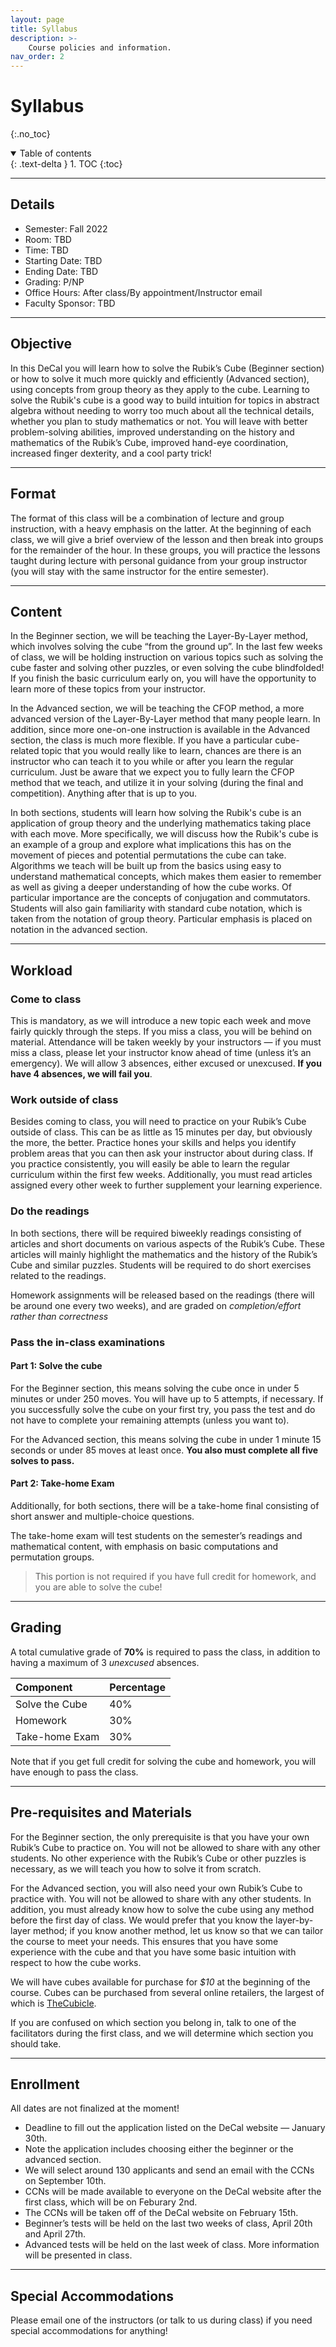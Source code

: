 ```yaml
---
layout: page
title: Syllabus
description: >-
    Course policies and information.
nav_order: 2
---
```


# Syllabus
{:.no_toc}

<details open markdown="block">
  <summary>
    Table of contents
  </summary>
  {: .text-delta }
1. TOC
{:toc}
</details>


---

## Details

- Semester: Fall 2022
- Room: TBD
- Time: TBD
- Starting Date: TBD
- Ending Date: TBD
- Grading: P/NP
- Office Hours: After class/By appointment/Instructor email
- Faculty Sponsor: TBD

---

## Objective

In this DeCal you will learn how to solve the Rubik’s Cube (Beginner section) or how to solve it much more quickly and efficiently (Advanced section), using concepts from group theory as they apply to the cube. Learning to solve the Rubik's cube is a good way to build intuition for topics in abstract algebra without needing to worry too much about all the technical details, whether you plan to study mathematics or not. You will leave with better problem-solving abilities, improved understanding on the history and mathematics of the Rubik’s Cube, improved hand-eye coordination, increased finger dexterity, and a cool party trick!

---

## Format

The format of this class will be a combination of lecture and group instruction, with a heavy emphasis on the latter. At the beginning of each class, we will give a brief overview of the lesson and then break into groups for the remainder of the hour. In these groups, you will practice the lessons taught during lecture with personal guidance from your group instructor (you will stay with the same instructor for the entire semester).

---

## Content

In the Beginner section, we will be teaching the Layer-By-Layer method, which involves solving the cube “from the ground up”. In the last few weeks of class, we will be holding instruction on various topics such as solving the cube faster and solving other puzzles, or even solving the cube blindfolded! If you finish the basic curriculum early on, you will have the opportunity to learn more of these topics from your instructor.

In the Advanced section, we will be teaching the CFOP method, a more advanced version of the Layer-By-Layer method that many people learn. In addition, since more one-on-one instruction is available in the Advanced section, the class is much more flexible. If you have a particular cube-related topic that you would really like to learn, chances are there is an instructor who can teach it to you while or after you learn the regular curriculum. Just be aware that we expect you to fully learn the CFOP method that we teach, and utilize it in your solving (during the final and competition). Anything after that is up to you.

In both sections, students will learn how solving the Rubik's cube is an application of group theory and the underlying mathematics taking place with each move. More specifically, we will discuss how the Rubik's cube is an example of a group and explore what implications this has on the movement of pieces and potential permutations the cube can take. Algorithms we teach will be built up from the basics using easy to understand mathematical concepts, which makes them easier to remember as well as giving a deeper understanding of how the cube works. Of particular importance are the concepts of conjugation and commutators. Students will also gain familiarity with standard cube notation, which is taken from the notation of group theory. Particular emphasis is placed on notation in the advanced section.

---

## Workload

### Come to class

This is mandatory, as we will introduce a new topic each week and move fairly quickly through the steps. If you miss a class, you will be behind on material. Attendance will be taken weekly by your instructors — if you must miss a class, please let your instructor know ahead of time (unless it’s an emergency). We will allow 3 absences, either excused or unexcused. **If you have 4 absences, we will fail you**.

### Work outside of class

Besides coming to class, you will need to practice on your Rubik’s Cube outside of class. This can be as little as 15 minutes per day, but obviously the more, the better. Practice hones your skills and helps you identify problem areas that you can then ask your instructor about during class. If you practice consistently, you will easily be able to learn the regular curriculum within the first few weeks.  Additionally, you must read articles assigned every other week to further supplement your learning experience.

### Do the readings

In both sections, there will be required biweekly readings consisting of articles and short documents on various aspects of the Rubik’s Cube.  These articles will mainly highlight the mathematics and the history of the Rubik’s Cube and similar puzzles. Students will be required to do short exercises related to the readings.

Homework assignments will be released based on the readings (there will be around one every two weeks), and are graded on *completion/effort rather than correctness*

### Pass the in-class examinations

#### Part 1: Solve the cube

For the Beginner section, this means solving the cube once in under 5 minutes or under 250 moves. You will have up to 5 attempts, if necessary. If you successfully solve the cube on your first try, you pass the test and do not have to complete your remaining attempts (unless you want to).

For the Advanced section, this means solving the cube in under 1 minute 15 seconds or under 85 moves at least once. **You also must complete all five solves to pass.**

#### Part 2: Take-home Exam

Additionally, for both sections, there will be a take-home final consisting of short answer and multiple-choice questions.

The take-home exam will test students on the semester’s readings and mathematical content, with emphasis on basic computations and permutation groups.

> This portion is not required if you have full credit for homework, and you are able to solve the cube!

---

## Grading

A total cumulative grade of **70%** is required to pass the class, in addition to having a maximum of 3 *unexcused* absences.

Component|Percentage
:--|:--
Solve the Cube|40%
Homework|30%
Take-home Exam|30%

Note that if you get full credit for solving the cube and homework, you will have enough to pass the class.


---

## Pre-requisites and Materials

For the Beginner section, the only prerequisite is that you have your own Rubik’s Cube to practice on. You will not be allowed to share with any other students. No other experience with the Rubik’s Cube or other puzzles is necessary, as we will teach you how to solve it from scratch.

For the Advanced section, you will also need your own Rubik’s Cube to practice with. You will not be allowed to share with any other students. In addition, you must already know how to solve the cube using any method before the first day of class. We would prefer that you know the layer-by-layer method; if you know another method, let us know so that we can tailor the course to meet your needs. This ensures that you have some experience with the cube and that you have some basic intuition with respect to how the cube works.

We will have cubes available for purchase for *$10* at the beginning of the course. Cubes can be purchased from several online retailers, the largest of which is [TheCubicle](https://thecubicle.com).

If you are confused on which section you belong in, talk to one of the facilitators during the first class, and we will determine which section you should take.

---

## Enrollment

All dates are not finalized at the moment!

- Deadline to fill out the application listed on the DeCal website — January 30th.
- Note the application includes choosing either the beginner or the advanced section.
- We will select around 130 applicants and send an email with the CCNs on September 10th.
- CCNs will be made available to everyone on the DeCal website after the first class, which will be on Feburary 2nd.
- The CCNs will be taken off of the DeCal website on February 15th.
- Beginner’s tests will be held on the last two weeks of class, April 20th and April 27th.
- Advanced tests will be held on the last week of class. More information will be presented in class.

---

## Special Accommodations

Please email one of the instructors (or talk to us during class) if you need special accommodations for anything!
